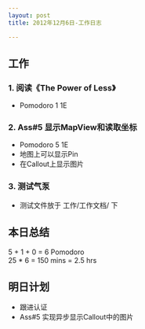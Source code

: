 ```yaml
---
layout: post
title: 2012年12月6日-工作日志  

---
```


  
## 工作

### 1. 阅读《The Power of Less》     
-  Pomodoro 1 1E

### 2. Ass#5 显示MapView和读取坐标 
-  Pomodoro  5 1E 
-  地图上可以显示Pin
-  在Callout上显示图片  

### 3. 测试气泵
- 测试文件放于 工作/工作文档/ 下     
  
## 本日总结    

5 + 1 + 0 = 6 Pomodoro    
25 * 6 = 150 mins = 2.5 hrs  
  
## 明日计划    
  
- 跟进认证
- Ass#5 实现异步显示Callout中的图片







  

    
